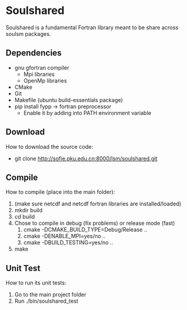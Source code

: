 # Soulshared

Soulshared is a fundamental Fortran library meant to be share across soulsm packages.

## Dependencies

* gnu gfortran compiler
  * Mpi libraries
  * OpenMp libraries 
* CMake
* Git
* Makefile (ubuntu build-essentials package)
* pip install fypp -> fortran preprocessor
  * Enable it by adding into PATH environment variable


## Download
How to download the source code:

* git clone http://sofie.pku.edu.cn:8000/lsm/soulshared.git

## Compile
How to compile (place into the main folder):
1. (make sure netcdf and netcdf fortran libraries are installed/loaded)
1. mkdir build
1. cd build
1. Chose to compile in debug (fix problems) or release mode (fast)
   1. cmake -DCMAKE_BUILD_TYPE=Debug/Release ..
   2. cmake -DENABLE_MPI=yes/no ..
   3. cmake -DBUILD_TESTING=yes/no ..
1. make


## Unit Test
How to run its unit tests:
1. Go to the main project folder
1. Run ./bin/soulshared_test

